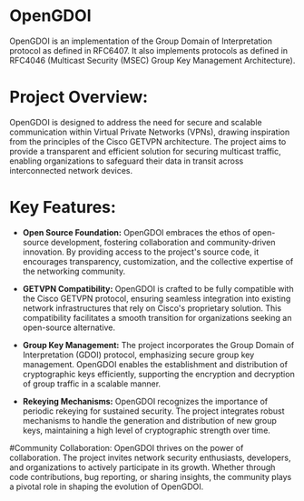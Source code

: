# OpenGDOI
OpenGDOI is an implementation of the Group Domain of Interpretation protocol as defined in RFC6407. It also implements protocols as defined in RFC4046 (Multicast Security (MSEC) Group Key Management Architecture).

# Project Overview:
OpenGDOI is designed to address the need for secure and scalable communication within Virtual Private Networks (VPNs), drawing inspiration from the principles of the Cisco GETVPN architecture. The project aims to provide a transparent and efficient solution for securing multicast traffic, enabling organizations to safeguard their data in transit across interconnected network devices.

# Key Features:

- **Open Source Foundation:** OpenGDOI embraces the ethos of open-source development, fostering collaboration and community-driven innovation. By providing access to the project's source code, it encourages transparency, customization, and the collective expertise of the networking community.

- **GETVPN Compatibility:** OpenGDOI is crafted to be fully compatible with the Cisco GETVPN protocol, ensuring seamless integration into existing network infrastructures that rely on Cisco's proprietary solution. This compatibility facilitates a smooth transition for organizations seeking an open-source alternative.

- **Group Key Management:** The project incorporates the Group Domain of Interpretation (GDOI) protocol, emphasizing secure group key management. OpenGDOI enables the establishment and distribution of cryptographic keys efficiently, supporting the encryption and decryption of group traffic in a scalable manner.

- **Rekeying Mechanisms:** OpenGDOI recognizes the importance of periodic rekeying for sustained security. The project integrates robust mechanisms to handle the generation and distribution of new group keys, maintaining a high level of cryptographic strength over time.

#Community Collaboration:
OpenGDOI thrives on the power of collaboration. The project invites network security enthusiasts, developers, and organizations to actively participate in its growth. Whether through code contributions, bug reporting, or sharing insights, the community plays a pivotal role in shaping the evolution of OpenGDOI.
